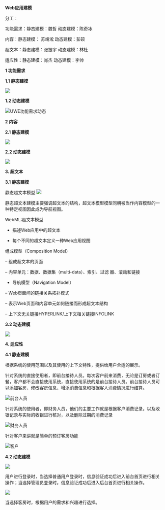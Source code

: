 **Web应用建模**

分工：

功能需求：静态建模：魏哲 动态建模：陈奇冰

内容：静态建模： 苏靖淞 动态建模：彭硕

超文本：静态建模：张振宇 动态建模：林杜

适应性：静态建模：肖杰 动态建模：李帅

**1 功能需求**

**1.1 静态建模**

![](image/功能需求静态建模.png)

**1.2 动态建模**

![UWE功能需求动态](image/功能需求动态.png)

**2 内容**

**2.1 静态建模**

![](image/静态内容建模.png)

**2.2 动态建模**

![](image/动态内容建模.png)

**3. 超文本**

**3.1 静态建模**

静态超文本模型
![](image/静态超文本建模.png)

静态超文本建模主要强调超文本的结构，超文本模型模型同朝被当作内容模型的一种特定视图因此成为导航视图。

WebML:超文本模型

-   描述Web应用中的超文本

-   每个不同的超文本定义一种Web应用视图

组成模型（Composition Model）

– 组成超文本的页面

– 内容单元：数据、数据集（multi-data）、索引、过滤 器、滚动和链接

-   导航模型（Navigation Model）

– Web页面间的链接关系拓扑模式

– 表示Web页面和内容单元如何链接而形成超文本结构

– 上下文无关链接HYPERLINK/上下文相关链接INFOLINK

**3.2 动态建模**

![](image/动态超文本建模.png)

**4. 适应性**

**4.1 静态建模**

根据系统的使用范围以及其使用的上下文特性，提供给用户合适的展示。

针对系统的直接使用者，即前台接待人员。每次客户前来消费，无论是订房或者订餐，客户都不会直接使用系统，直接使用系统的是前台接待人员。前台接待人员可以添加客房、修改客房信息、增添消费信息和根据客人消费情况进行结算。

![前台人员](image/静态适应性建模1.png)

针对系统的使用者，即财务人员，他们的主要工作就是根据客户消费记录，以及收银记录与实际的收银进行核对，以及删除过期的消费记录

![财务人员](image/静态适应性建模_系统使用者.png)

针对客户来讲就是简单的预订客房功能

![客户](image/静态适应性建模_客户.png)

**4.2 动态建模**

![](image/动态适应性建模1.png)

用户进行登录时，当选择普通用户登录时，信息验证成功后进入前台首页进行相关操作；当选择管理员登录时，信息验证成功后进入后台首页进行相关操作。

![](image/动态适应性建模2.png)

当选择客房时，根据用户的需求和兴趣进行选择。
